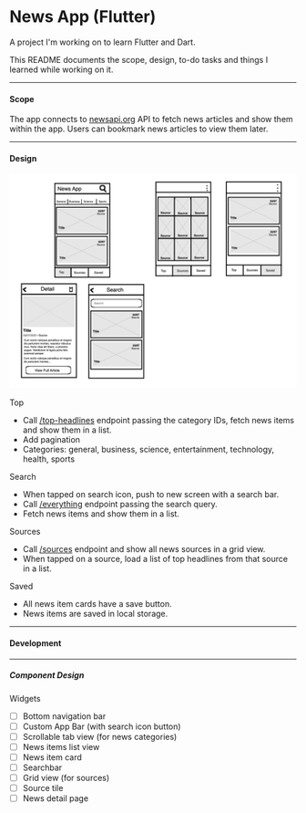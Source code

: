 # News App (Flutter)

A project I'm working on to learn Flutter and Dart.

This README documents the scope, design, to-do tasks and things I learned while working on it.

---

#### Scope

The app connects to [newsapi.org](https://newsapi.org/) API to fetch news articles and show them within the app. Users can bookmark news articles to view them later.

---

#### Design

![alt text](https://raw.githubusercontent.com/Isuru-Nanayakkara/news_app_flutter/master/assets/images/news_app_design.png)

Top

- Call [/top-headlines](https://newsapi.org/docs/endpoints/top-headlines) endpoint passing the category IDs, fetch news items and show them in a list.
- Add pagination
- Categories: general, business, science, entertainment, technology, health, sports

Search

- When tapped on search icon, push to new screen with a search bar.
- Call [/everything](https://newsapi.org/docs/endpoints/everything) endpoint passing the search query.
- Fetch news items and show them in a list.

Sources

- Call [/sources](https://newsapi.org/docs/endpoints/sources) endpoint and show all news sources in a grid view.
- When tapped on a source, load a list of top headlines from that source in a list.

Saved

- All news item cards have a save button.
- News items are saved in local storage.

---

#### Development

---

##### Component Design

Widgets

- [ ] Bottom navigation bar
- [ ] Custom App Bar (with search icon button)
- [ ] Scrollable tab view (for news categories)
- [ ] News items list view
- [ ] News item card
- [ ] Searchbar
- [ ] Grid view (for sources)
- [ ] Source tile
- [ ] News detail page
